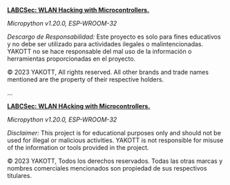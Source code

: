 [**LABCSec: WLAN Hacking with Microcontrollers.**]()

*Micropython v1.20.0, ESP-WROOM-32*

*Descargo de Responsabilidad:* Este proyecto es solo para fines educativos y no debe ser utilizado para actividades ilegales o malintencionadas. YAKOTT no se hace responsable del mal uso de la información o herramientas proporcionadas en el proyecto.

© 2023 YAKOTT, All rights reserved. All other brands and trade names mentioned are the property of their respective holders.

...

[**LABCSec: WLAN HAcking with Microcontrollers.**]()

*Micropython v1.20.0, ESP-WROOM-32*

*Disclaimer:* This project is for educational purposes only and should not be used for illegal or malicious activities. YAKOTT is not responsible for misuse of the information or tools provided in the project.

© 2023 YAKOTT, Todos los derechos reservados. Todas las otras marcas y nombres comerciales mencionados son propiedad de sus respectivos titulares.
